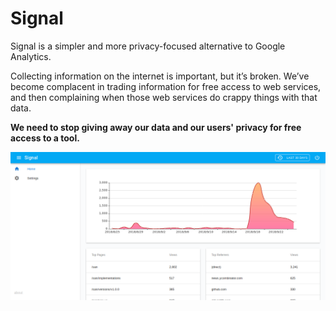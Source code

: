 # Signal

Signal is a simpler and more privacy-focused alternative to Google Analytics.

Collecting information on the internet is important, but it’s broken. We’ve become complacent in
trading information for free access to web services, and then complaining when those web services do
crappy things with that data.

**We need to stop giving away our data and our users' privacy for free access to a tool.**

![Screenshot](imgs/screenshot.png)
